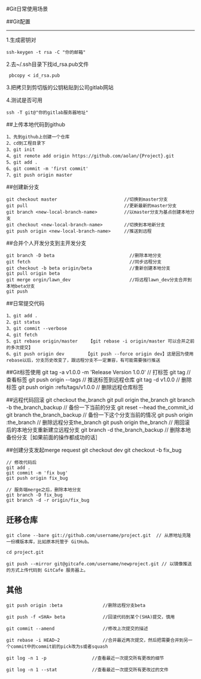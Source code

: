 #Git日常使用场景

##Git配置

***

1.生成密钥对

	ssh-keygen -t rsa -C "你的邮箱"

2.去~/.ssh目录下找id_rsa.pub文件

	 pbcopy < id_rsa.pub

3.把拷贝到剪切版的公钥粘贴到公司gitlab网站

4.测试是否可用  
  
	ssh -T git@"你的gitlab服务器地址"


##上传本地代码到github

	1、先到github上创建一个仓库
	2、cd到工程目录下
	3、git init
	4、git remote add origin https://github.com/aolan/{Project}.git
	5、git add .
	6、git commit -m 'first commit'
	7、git push origin master

##创建新分支

	git checkout master							//切换到master分支
	git pull									//更新最新的master分支
	git branch <new-local-branch-name>			//以master分支为基点创建本地分支
	git checkout <new-local-branch-name>		//切换到本地新分支
	git push origin <new-local-branch-name>		//推送到远程
	
	
	
##合并个人开发分支到主开发分支

	git branch -D beta                            //删除本地分支
	git fetch                                     //同步远程分支       
	git checkout -b beta origin/beta              //重新创建本地分支
	git pull origin beta					
	git merge orgin/lawn_dev                      //将远程lawn_dev分支合并到本地beta分支
	git push


##日常提交代码

	1、git add .
	2、git status
	3、git commit --verbose
	4、git fetch
	5、git rebase origin/master    【git rebase -i origin/master 可以合并之前的多次提交】
	6、git push origin dev    ﻿    ﻿【git push --force origin dev】这是因为使用rebase以后，分支历史改变了，跟远程分支不一定兼容，有可能需要强行推送

##Git标签使用
	git tag -a v1.0.0 -m 'Release Version 1.0.0'    // 打标签
	git tag 					// 查看标签
	git push origin --tags				// 推送标签到远程仓库
	git tag -d v1.0.0				// 删除标签
	git push origin :refs/tags/v1.0.0		// 删除远程仓库标签

##远程代码回滚
	git checkout the_branch
	git pull origin the_branch
	git branch -b the_branch_backup 		// 备份一下当前的分支
	git reset --head the_commit_id 
	git branch the_branch_backup 			// 备份一下这个分支当前的情况
	git push origin :the_branch 			// 删除远程分支the_branch
	git push origin the_branch 			// 用回滚后的本地分支重新建立远程分支
	git branch -d the_branch_backup			// 删除本地备份分支［如果前面的操作都成功的话］
	
##创建分支发起merge request
	git checkout dev
	git checkout -b fix_bug
	
	// 修改代码后
	git add .
	git commit -m 'fix bug'
	git push origin fix_bug
	
	// 服务端merge之后，删除本地分支
	git branch -D fix_bug
	git branch -d -r origin/fix_bug

## 迁移仓库
	
	git clone --bare git://github.com/username/project.git	// 从原地址克隆一份裸版本库，比如原本托管于 GitHub。

	cd project.git
	
	git push --mirror git@gitcafe.com/username/newproject.git // 以镜像推送的方式上传代码到 GitCafe 服务器上。

## 其他
	git push origin :beta				//删除远程分支beta
	
	git push -f <SHA> beta				//回滚代码到某个(SHA)提交，慎用
	
	git commit --amend			       	//修改上次提交的描述
	
	git rebase -i HEAD~2				//合并最近两次提交，然后把需要合并到另一个commit中的commit前的pick改为s或者squash
	
	git log -n 1 -p 				//查看最近一次提交所有更改的细节
	
	git log -n 1 --stat				//查看最近一次提交所有更改过的文件
